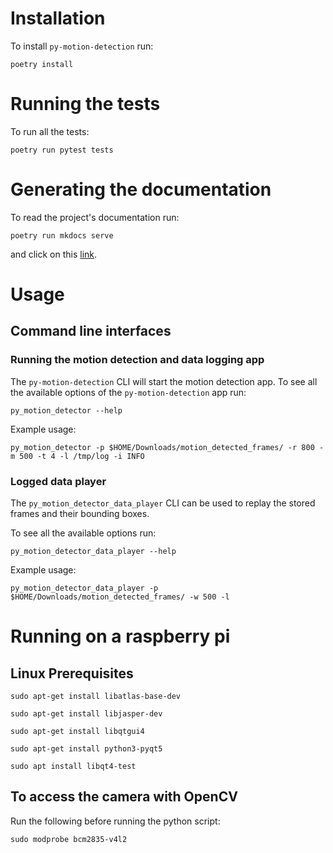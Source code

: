 # Installation
To install `py-motion-detection` run: 

```shell
poetry install
``` 

# Running the tests
To run all the tests:

```shell
poetry run pytest tests
```

# Generating the documentation
To read the project's documentation run:

```shell
poetry run mkdocs serve
```

and click on this [link](http://127.0.0.1:8000/).

# Usage

## Command line interfaces

### Running the motion detection and data logging app

The `py-motion-detection` CLI will start the motion detection app.
To see all the available options of the `py-motion-detection` app run:

```shell
py_motion_detector --help
```

Example usage: 
```shell
py_motion_detector -p $HOME/Downloads/motion_detected_frames/ -r 800 -m 500 -t 4 -l /tmp/log -i INFO
```

### Logged data player

The `py_motion_detector_data_player` CLI can be used to replay the stored frames and their bounding boxes. 

To see all the available options run: 

```shell
py_motion_detector_data_player --help
```

Example usage: 
```shell
py_motion_detector_data_player -p $HOME/Downloads/motion_detected_frames/ -w 500 -l
```


# Running on a raspberry pi

## Linux Prerequisites

```shell 
sudo apt-get install libatlas-base-dev
```

```shell
sudo apt-get install libjasper-dev
```

```shell
sudo apt-get install libqtgui4
```

```shell
sudo apt-get install python3-pyqt5
```

```shell
sudo apt install libqt4-test
```

## To access the camera with OpenCV

Run the following before running the python script:
```shell 
sudo modprobe bcm2835-v4l2
```
